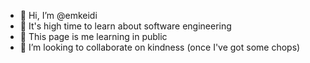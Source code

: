 - 👋 Hi, I’m @emkeidi
- 👀 It's high time to learn about software engineering
- 🌱 This page is me learning in public
- 💞️ I’m looking to collaborate on kindness (once I've got some chops)

<!---
emkeidi/emkeidi is a ✨ special ✨ repository because its `README.md` (this file) appears on your GitHub profile.
You can click the Preview link to take a look at your changes.
--->
